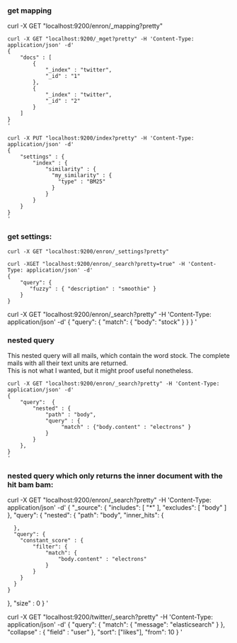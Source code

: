 

### get mapping
curl -X GET "localhost:9200/enron/_mapping?pretty"  

``` 
curl -X GET "localhost:9200/_mget?pretty" -H 'Content-Type: application/json' -d' 
{
    "docs" : [
        {
            "_index" : "twitter",
            "_id" : "1"
        },
        {
            "_index" : "twitter",
            "_id" : "2"
        }
    ]
}
'
```
```
curl -X PUT "localhost:9200/index?pretty" -H 'Content-Type: application/json' -d'
{
    "settings" : {
        "index" : {
            "similarity" : {
              "my_similarity" : {
                "type" : "BM25"
              }
            }
        }
    }
}
'
```

### get settings:
`curl -X GET "localhost:9200/enron/_settings?pretty"`

```
curl -XGET "localhost:9200/enron/_search?pretty=true" -H 'Content-Type: application/json' -d'
{
    "query": {
       "fuzzy" : { "description" : "smoothie" }
    }
} 
```


curl -X GET "localhost:9200/enron/_search?pretty" -H 'Content-Type: application/json' -d'
{
  "query": { "match": { "body": "stock" } }
}
'

### nested query 
This nested query will all mails, which contain the word stock. The complete mails with all their text units are returned.  
This is not what I wanted, but it might proof useful nonetheless.
```
curl -X GET "localhost:9200/enron/_search?pretty" -H 'Content-Type: application/json' -d'
{
    "query":  {
        "nested" : {
            "path" : "body",
            "query" : {
                 "match" : {"body.content" : "electrons" }
            }
        }
    },
}
'
```


### nested query which only returns the inner document with the hit bam bam:


curl -X GET "localhost:9200/enron/_search?pretty" -H 'Content-Type: application/json' -d'
{
  "_source": {
    "includes": [ "*" ],
    "excludes": [ "body" ]
  },
  "query": {
    "nested": {
      "path": "body",
      "inner_hits": {       

      },
      "query": {
        "constant_score" : {
            "filter": {
                "match": {
                    "body.content" : "electrons" 
                }
            }
        }
      }
    }
  },
  "size" : 0
}
'





curl -X GET "localhost:9200/twitter/_search?pretty" -H 'Content-Type: application/json' -d'
{
    "query": {
        "match": {
            "message": "elasticsearch"
        }
    },
    "collapse" : {
        "field" : "user" 
    },
    "sort": ["likes"], 
    "from": 10 
}
'
